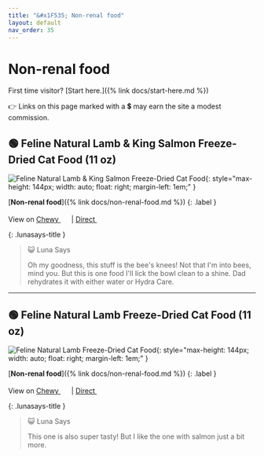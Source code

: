 ```yaml
---
title: "&#x1F535; Non-renal food"
layout: default
nav_order: 35
---
```


# Non-renal food

First time visitor? [Start here.]({% link docs/start-here.md %})

&#x1F449; Links on this page marked with a &#x1f4b2; may earn the site a modest commission.



## &#x1F7E2; Feline Natural Lamb & King Salmon Freeze-Dried Cat Food (11 oz)

![Feline Natural Lamb & King Salmon Freeze-Dried Cat Food](https://cdn.shopify.com/s/files/1/0709/8839/8889/products/1977-freeze-dried-lamb-king-salmon-feast-320g_1.png){: style="max-height: 144px; width: auto; float: right; margin-left: 1em;" }

[**Non-renal food**]({% link docs/non-renal-food.md %})
{: .label }

View on <a href="https://www.chewy.com/dp/149767" class="external" target="_blank">Chewy&nbsp;<svg width="18" height="18" viewBox="0 0 24 24"><use xlink:href="#svg-external-link"></use></svg></a> &#124; <a href="https://us.felinenatural.com/products/lamb-king-salmon-feast-freeze-dried-cat-food" class="external" target="_blank">Direct&nbsp;<svg width="18" height="18" viewBox="0 0 24 24"><use xlink:href="#svg-external-link"></use></svg></a>

{: .lunasays-title }
> &#x1F63A; Luna Says
>
> Oh my goodness, this stuff is the bee's knees! Not that I'm into bees, mind you. But this is one food I'll lick the bowl clean to a shine. Dad rehydrates it with either water or Hydra Care.

* * *



## &#x1F7E2; Feline Natural Lamb Freeze-Dried Cat Food (11 oz)

![Feline Natural Lamb Freeze-Dried Cat Food](https://cdn.shopify.com/s/files/1/0709/8839/8889/products/2485-freeze-dried-lamb-feast-320g_1.png){: style="max-height: 144px; width: auto; float: right; margin-left: 1em;" }

[**Non-renal food**]({% link docs/non-renal-food.md %})
{: .label }

View on <a href="https://www.chewy.com/dp/767462" class="external" target="_blank">Chewy&nbsp;<svg width="18" height="18" viewBox="0 0 24 24"><use xlink:href="#svg-external-link"></use></svg></a> &#124; <a href="https://us.felinenatural.com/products/lamb-feast-freeze-dried-cat-food" class="external" target="_blank">Direct&nbsp;<svg width="18" height="18" viewBox="0 0 24 24"><use xlink:href="#svg-external-link"></use></svg></a>

{: .lunasays-title }
> &#x1F63A; Luna Says
>
> This one is also super tasty! But I like the one with salmon just a bit more.

<!-- Updated 2024-11-04 00:34:51.772985Z -->

